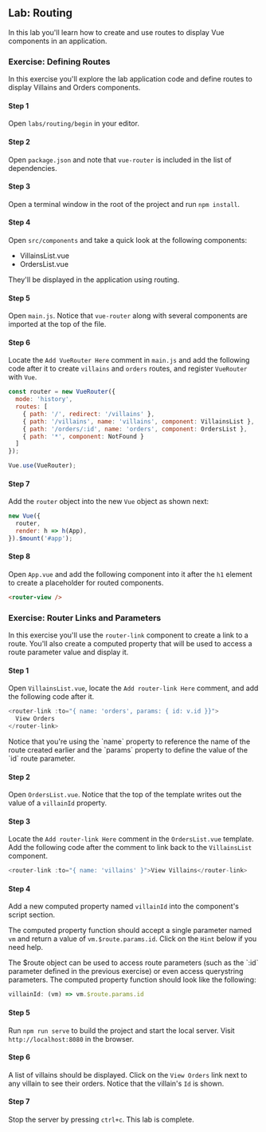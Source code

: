 ## Lab: Routing

In this lab you'll learn how to create and use routes to display Vue components in an application.

### Exercise: Defining Routes

In this exercise you'll explore the lab application code and define routes to display Villains and Orders components.

#### Step 1

Open `labs/routing/begin` in your editor.

#### Step 2

Open `package.json` and note that `vue-router` is included in the list of dependencies.

#### Step 3

Open a terminal window in the root of the project and run `npm install`.

#### Step 4

Open `src/components` and take a quick look at the following components:

* VillainsList.vue
* OrdersList.vue

They'll be displayed in the application using routing.

#### Step 5

Open `main.js`. Notice that `vue-router` along with several components are imported at the top of the file.

#### Step 6

Locate the `Add VueRouter Here` comment in `main.js` and add the following code after it to create `villains` and `orders` routes, and register `VueRouter` with `Vue`.

```javascript
const router = new VueRouter({
  mode: 'history',
  routes: [
    { path: '/', redirect: '/villains' },
    { path: '/villains', name: 'villains', component: VillainsList },
    { path: '/orders/:id', name: 'orders', component: OrdersList },
    { path: '*', component: NotFound }
  ]
});

Vue.use(VueRouter);
```

#### Step 7

Add the `router` object into the new `Vue` object as shown next:

```javascript
new Vue({
  router,
  render: h => h(App),
}).$mount('#app');
```
#### Step 8

Open `App.vue` and add the following component into it after the `h1` element to create a placeholder for routed components.

```html
<router-view />
```

### Exercise: Router Links and Parameters

In this exercise you'll use the `router-link` component to create a link to a route. You'll also create a computed property that will be used to access a route parameter value and display it.

#### Step 1

Open `VillainsList.vue`, locate the `Add router-link Here` comment, and add the following code after it.

```javascript
<router-link :to="{ name: 'orders', params: { id: v.id }}">
  View Orders
</router-link>
```

<course-item type="Note" title="Defining a Route Parameter">
Notice that you're using the `name` property to reference the name of the route created earlier and the `params` property to define the value of the `id` route parameter.
</course-item>

#### Step 2

Open `OrdersList.vue`. Notice that the top of the template writes out the value of a `villainId` property. 

#### Step 3

Locate the `Add router-link Here` comment in the `OrdersList.vue` template. Add the following code after the comment to link back to the `VillainsList` component.

```javascript
<router-link :to="{ name: 'villains' }">View Villains</router-link>
```

#### Step 4

Add a new computed property named `villainId` into the component's script section.

The computed property function should accept a single parameter named `vm` and return a value of `vm.$route.params.id`. Click on the `Hint` below if you need help.

<course-item type="Note" title="Using $route">
The $route object can be used to access route parameters (such as the `:id` parameter defined in the previous exercise) or even access querystring parameters.
</course-item>

<course-item type="Hint" title="Need Help?">
The computed property function should look like the following:

```javascript
villainId: (vm) => vm.$route.params.id
```
</course-item>

#### Step 5

Run `npm run serve` to build the project and start the local server. Visit `http://localhost:8080` in the browser.

#### Step 6

A list of villains should be displayed. Click on the `View Orders` link next to any villain to see their orders. Notice that the villain's `Id` is shown.

#### Step 7

Stop the server by pressing `ctrl+c`. This lab is complete.

